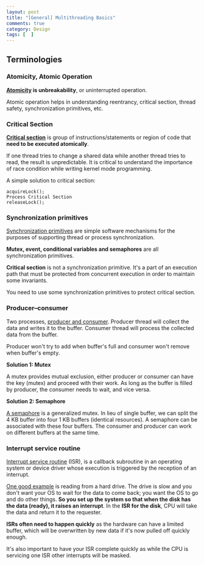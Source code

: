 ```yaml
---
layout: post
title: "[General] Multithreading Basics"
comments: true
category: Design
tags: [  ]
---
```


## Terminologies

### Atomicity, Atomic Operation

__[Atomicity](http://www.geeksforgeeks.org/g-fact-57/) is unbreakability__, or uninterrupted operation.

Atomic operation helps in understanding reentrancy, critical section, thread safety, synchronization primitives, etc. 

### Critical Section

__[Critical section](http://www.geeksforgeeks.org/g-fact-70/)__ is group of instructions/statements or region of code that __need to be executed atomically__. 

If one thread tries to change a shared data while another thread tries to read, the result is unpredictable. It is critical to understand the importance of race condition while writing kernel mode programming. 

A simple solution to critical section: 

    acquireLock();
    Process Critical Section
    releaseLock();

### Synchronization primitives

[Synchronization primitives](http://stackoverflow.com/a/8017629) are simple software mechanisms for the purposes of supporting thread or process synchronization. 

__Mutex, event, conditional variables and semaphores__ are all synchronization primitives. 

__Critical section__ is not a synchronization primitive. It's a part of an execution path that must be protected from concurrent execution in order to maintain some invariants. 

You need to use some synchronization primitives to protect critical section.

### Producer–consumer

Two processes, [producer and consumer](http://en.wikipedia.org/wiki/Producer-consumer_problem). Producer thread will collect the data and writes it to the buffer. Consumer thread will process the collected data from the buffer. 

Producer won't try to add when buffer's full and consumer won't remove when buffer's empty. 

__Solution 1: Mutex__

A mutex provides mutual exclusion, either producer or consumer can have the key (mutex) and proceed with their work. As long as the buffer is filled by producer, the consumer needs to wait, and vice versa.

__Solution 2: Semaphore__

[A semaphore](http://en.wikipedia.org/wiki/Producer-consumer_problem#Using_semaphores) is a generalized mutex. In lieu of single buffer, we can split the 4 KB buffer into four 1 KB buffers (identical resources). A semaphore can be associated with these four buffers. The consumer and producer can work on different buffers at the same time.

### Interrupt service routine

[Interrupt service routine](http://en.wikipedia.org/wiki/Interrupt_handler) (ISR), is a callback subroutine in an operating system or device driver whose execution is triggered by the reception of an interrupt. 

[One good example](http://stackoverflow.com/a/3392889) is reading from a hard drive. The drive is slow and you don't want your OS to wait for the data to come back; you want the OS to go and do other things. __So you set up the system so that when the disk has the data (ready), it raises an interrupt__. In the __ISR for the disk__, CPU will take the data and return it to the requester. 

__ISRs often need to happen quickly__ as the hardware can have a limited buffer, which will be overwritten by new data if it's now pulled off quickly enough. 

It's also important to have your ISR complete quickly as while the CPU is servicing one ISR other interrupts will be masked. 
